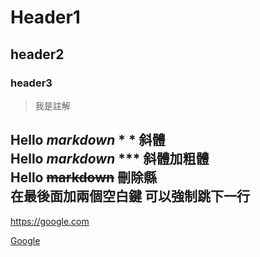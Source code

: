 # Header1
## header2
### header3

> 我是註解

Hello *markdown*  * * 斜體  
Hello ***markdown***  *** 斜體加粗體  
Hello ~~markdown~~ 刪除縣  
在最後面加兩個空白鍵 可以強制跳下一行
---

<https://google.com>

[Google](https://google.com)
